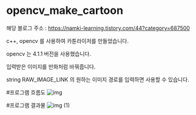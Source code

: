 # opencv_make_cartoon

해당 블로그 주소 : https://namki-learning.tistory.com/44?category=687500


c++, opencv 를 사용하여 카툰라이저를 만들었습니다.


opencv 는 4.1.1 버전을 사용했습니다.


입력받은 이미지를 만화처럼 바꿔줍니다.


string RAW_IMAGE_LINK 의 원하는 이미지 경로를 입력하면 사용할 수 있습니다.




#프로그램 흐름도
![img](https://user-images.githubusercontent.com/41056045/74126742-0c74d500-4c1c-11ea-983f-70f7bd5b8472.jpg)


#프로그램 결과물
![img (1)](https://user-images.githubusercontent.com/41056045/74126643-ce77b100-4c1b-11ea-9c07-f2a77ae390ed.jpg)



